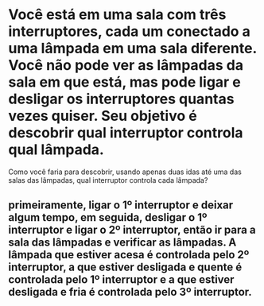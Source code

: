# Você está em uma sala com três interruptores, cada um conectado a uma lâmpada em uma sala diferente. Você não pode ver as lâmpadas da sala em que está, mas pode ligar e desligar os interruptores quantas vezes quiser. Seu objetivo é descobrir qual interruptor controla qual lâmpada.
Como você faria para descobrir, usando apenas duas idas até uma das salas das lâmpadas, qual interruptor controla cada lâmpada?

## primeiramente, ligar o 1º interruptor e deixar algum tempo, em seguida, desligar o 1º interruptor e ligar o 2º interruptor, então ir para a sala das lâmpadas e verificar as lâmpadas. A lâmpada que estiver acesa é controlada pelo 2º interruptor, a que estiver desligada e quente é controlada pelo 1º interruptor e a que estiver desligada e fria é controlada pelo 3º interruptor.
